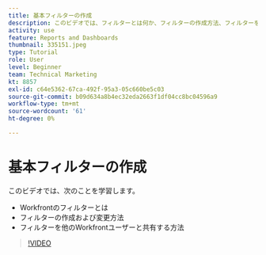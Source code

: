 ```yaml
---
title: 基本フィルターの作成
description: このビデオでは、フィルターとは何か、フィルターの作成方法、フィルターを他のユーザーと共有する方法について説明します。 [!DNL  Workfront].
activity: use
feature: Reports and Dashboards
thumbnail: 335151.jpeg
type: Tutorial
role: User
level: Beginner
team: Technical Marketing
kt: 8857
exl-id: c64e5362-67ca-492f-95a3-05c660be5c03
source-git-commit: b09d634a8b4ec32eda2663f1df04cc8bc04596a9
workflow-type: tm+mt
source-wordcount: '61'
ht-degree: 0%

---
```


# 基本フィルターの作成

このビデオでは、次のことを学習します。

* Workfrontのフィルターとは
* フィルターの作成および変更方法
* フィルターを他のWorkfrontユーザーと共有する方法

>[!VIDEO](https://video.tv.adobe.com/v/335151/?quality=12)
